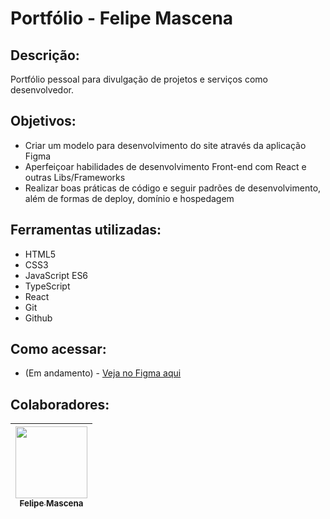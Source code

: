 # Portfólio - Felipe Mascena

## Descrição:
Portfólio pessoal para divulgação de projetos e serviços como desenvolvedor.

## Objetivos:
- Criar um modelo para desenvolvimento do site através da aplicação Figma
- Aperfeiçoar habilidades de desenvolvimento Front-end com React e outras Libs/Frameworks
- Realizar boas práticas de código e seguir padrões de desenvolvimento, além de formas de deploy, domínio e hospedagem

## Ferramentas utilizadas:
- HTML5
- CSS3
- JavaScript ES6
- TypeScript
- React
- Git
- Github

## Como acessar:
- (Em andamento) - <a target="_blank" href="https://www.figma.com/file/vGiWHQ9vl9ogg0U9Wc2nAG/Portfolio?node-id=0%3A1&t=15SsHCPkkcYamVW2-1">Veja no Figma aqui</a>

## Colaboradores:
| [<img src="https://avatars.githubusercontent.com/u/119469019?v=4" width=115><br><sub>Felipe Mascena</sub>](https://github.com/FMascena) 
| :---: |
